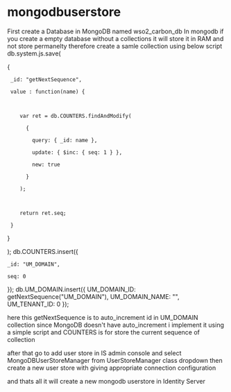 # mongodbuserstore

First create a Database in MongoDB named wso2_carbon_db 
In mongodb if you create a empty database without a collections it will store it in RAM and not store permanelty therefore create a samle collection using below script
db.system.js.save(

   {

     _id: "getNextSequence",

     value : function(name) { 

            

        var ret = db.COUNTERS.findAndModify(

          {

            query: { _id: name },

            update: { $inc: { seq: 1 } },

            new: true

          }

        );



        return ret.seq;

     }

   }

);
db.COUNTERS.insert({

    _id: "UM_DOMAIN",

    seq: 0

});
db.UM_DOMAIN.insert({
    UM_DOMAIN_ID: getNextSequence("UM_DOMAIN"),
    UM_DOMAIN_NAME: "",
    UM_TENANT_ID: 0
});

here this getNextSequence is to auto_increment id in UM_DOMAIN collection since MongoDB doesn't have auto_increment i implement it using a simple script and COUNTERS is for store the current sequence of collection

after that go to add user store in IS admin console and select MongoDBUserStoreManager from UserStoreManager class dropdown 
then create a new user store with giving appropriate connection configuration

and thats all it will create a new mongodb userstore in Identity Server

